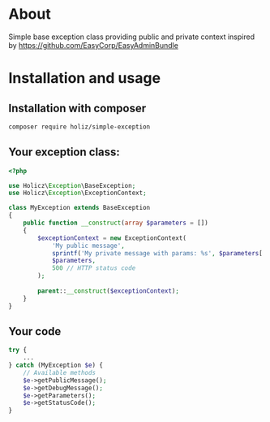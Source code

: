 About
=====

Simple base exception class providing public and private context inspired by https://github.com/EasyCorp/EasyAdminBundle 

Installation and usage
=====
Installation with composer
-----
```bash
composer require holiz/simple-exception
```

Your exception class:
-----
```php
<?php

use Holicz\Exception\BaseException;
use Holicz\Exception\ExceptionContext;

class MyException extends BaseException
{
    public function __construct(array $parameters = [])
    {
        $exceptionContext = new ExceptionContext(
            'My public message',
            sprintf('My private message with params: %s', $parameters['key']),
            $parameters,
            500 // HTTP status code
        );
    
        parent::__construct($exceptionContext);
    }
}
```

Your code
------
```php
try {
    ...
} catch (MyException $e) {
    // Available methods
    $e->getPublicMessage();
    $e->getDebugMessage();
    $e->getParameters();
    $e->getStatusCode();
}
```

